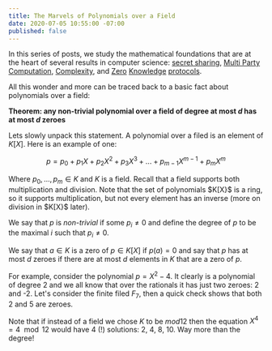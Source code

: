 ```yaml
---
title: The Marvels of Polynomials over a Field
date: 2020-07-05 10:55:00 -07:00
published: false
---
```


In this series of posts, we study the mathematical foundations that are at the heart of several results in computer science: [secret sharing](https://cs.jhu.edu/~sdoshi/crypto/papers/shamirturing.pdf),
[Multi Party Computation](https://eprint.iacr.org/2011/136.pdf), [Complexity](https://lance.fortnow.com/papers/files/ip.pdf), and [Zero](https://www.iacr.org/archive/asiacrypt2010/6477178/6477178.pdf) [Knowledge](https://cyber.biu.ac.il/event/the-9th-biu-winter-school-on-cryptography/) [protocols](https://eprint.iacr.org/2019/953.pdf).

All this wonder and more can be traced back to a basic fact about polynomials over a field:

**Theorem: any non-trivial polynomial over a field of degree at most $d$ has at most $d$ zeroes**

Lets slowly unpack this statement. A polynomial over a filed is an element of $K[X]$. Here is an example of one:

$$
p=p_0+p_1 X + p_2 X^2 + p_3 X^3 +...+ p_{m-1} X^{m-1} + p_m X^m
$$

Where $p_0,...,p_m \in K$ and $K$ is a field. Recall that a field supports both multiplication and division. Note that the set of polynomials $K[X}$ is a ring, so it supports multiplication, but not every element has an inverse (more on division in $K[X}$ later).

We say that $p$ is *non-trivial* if some $p_i \neq 0$ and define the degree of $p$ to be the maximal $i$ such that $p_i \neq 0$.

We say that $a \in K$ is a zero of $p \in K[X]$ if $p(a)=0$ and say that $p$ has at most $d$ zeroes if there are at most $d$ elements in $K$ that are a zero of $p$.

For example, consider the polynomial $p=X^2-4$. It clearly is a polynomial of degree 2 and we all know that over the rationals it has just two zeroes: 2 and -2.  Let's consider the finite filed $F_7$, then a quick check shows that both $2$ and $5$ are zeroes.


Note that if instead of a field we chose $K$ to be $mod 12$ then the equation $X^4=4 \mod 12$ would have 4 (!) solutions: 2, 4, 8, 10. Way more than the degree!





